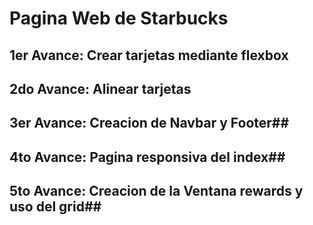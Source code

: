 # Pagina Web de Starbucks #

## 1er Avance: Crear tarjetas mediante flexbox ##
## 2do Avance: Alinear tarjetas ##
## 3er Avance: Creacion de Navbar y Footer##
## 4to Avance: Pagina responsiva del index##
## 5to Avance: Creacion de la Ventana rewards y uso del grid##